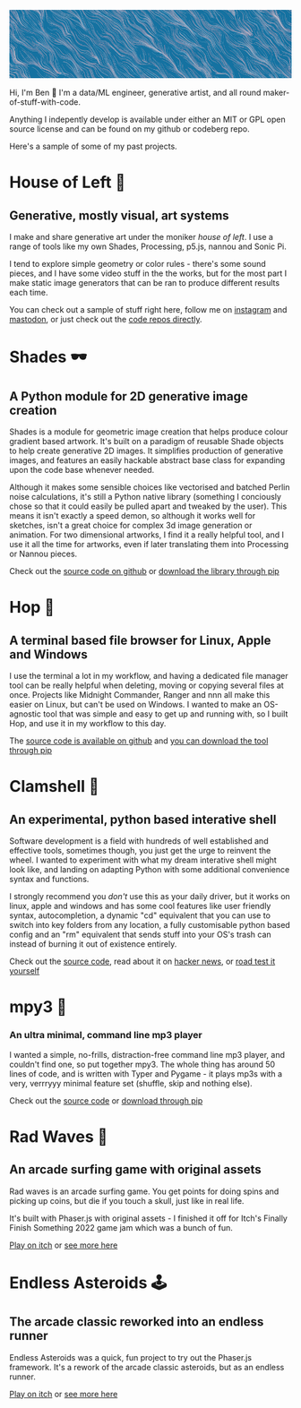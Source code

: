 
![banner](.assets/banner.png)

Hi, I'm Ben 👋 I'm a data/ML engineer, generative artist, and all round maker-of-stuff-with-code.

Anything I indepently develop is available under either an MIT or GPL open source license and can be found on my github or codeberg repo.

Here's a sample of some of my past projects.

# House of Left 🎨
## Generative, mostly visual, art systems

I make and share generative art under the moniker *house of left*. I use a range of tools like my own Shades, Processing, p5.js, nannou and Sonic Pi.

I tend to explore simple geometry or color rules - there's some sound pieces, and I have some video stuff in the the works, but for the most part I make static image generators that can be ran to produce different results each time.

You can check out a sample of stuff right here, follow me on [instagram](https://www.instagram.com/houseofleft/) and [mastodon](https://graphics.social/@houseofleft), or just check out the [code repos directly](https://github.com/benrutter/house-of-left).

# Shades 🕶️
## A Python module for 2D generative image creation

Shades is a module for geometric image creation that helps produce colour gradient based artwork. It's built on a paradigm of reusable Shade objects to help create generative 2D images. It simplifies production of generative images, and features an easily hackable abstract base class for expanding upon the code base whenever needed.

Although it makes some sensible choices like vectorised and batched Perlin noise calculations, it's still a Python native library (something I conciously chose so that it could easily be pulled apart and tweaked by the user). This means it isn't exactly a speed demon, so although it works well for sketches, isn't a great choice for complex 3d image generation or animation. For two dimensional artworks, I find it a  really helpful tool, and I use it all the time for artworks, even if later translating them into Processing or Nannou pieces.

Check out the [source code on github](https://github.com/benrutter/shades) or [download the library through pip](https://pypi.org/project/shades/)


# Hop 📁
## A terminal based file browser for Linux, Apple and Windows

I use the terminal a lot in my workflow, and having a dedicated file manager tool can be really helpful when deleting, moving or copying several files at once. Projects like Midnight Commander, Ranger and nnn all make this easier on Linux, but can't be used on Windows. I wanted to make an OS-agnostic tool that was simple and easy to get up and running with, so I built Hop, and use it in my workflow to this day.

The [source code is available on github](https://github.com/benrutter/hop) and [you can download the tool through pip](https://pypi.org/project/hop-file-browser/)


# Clamshell 🦪
## An experimental, python based interative shell

Software development is a field with hundreds of well established and effective tools, sometimes though, you just get the urge to reinvent the wheel. I wanted to experiment with what my dream interative shell might look like, and landing on adapting Python with some additional convenience syntax and functions.

I strongly recommend you *don't* use this as your daily driver, but it works on linux, apple and windows and has some cool features like user friendly syntax, autocompletion, a dynamic "cd" equivalent that you can use to switch into key folders from any location, a fully customisable python based config and an "rm" equivalent that sends stuff into your OS's trash can instead of burning it out of existence entirely.

Check out the [source code](https://github.com/benrutter/clamshell), read about it on [hacker news](https://news.ycombinator.com/item?id=34557775), or [road test it yourself](https://pypi.org/project/clamshell/)


# mpy3 🎵
### An ultra minimal, command line mp3 player

I wanted a simple, no-frills, distraction-free command line mp3 player, and couldn't find one, so put together mpy3. The whole thing has around 50 lines of code, and is written with Typer and Pygame - it plays mp3s with a very, verrryyy minimal feature set (shuffle, skip and nothing else).

Check out the [source code](https://github.com/benrutter/mpy3) or [download through pip](https://pypi.org/project/mpy3)


# Rad Waves 🌊 
## An arcade surfing game with original assets

Rad waves is an arcade surfing game. You get points for doing spins and picking up coins, but die if you touch a skull, just like in real life.

It's built with Phaser.js with original assets - I finished it off for Itch's Finally Finish Something 2022 game jam which was a bunch of fun.

[Play on itch](https://supercoolgames.itch.io/rad-waves) or [see more here](https://github.com/benrutter/rad-waves)


# Endless Asteroids 🕹️
## The arcade classic reworked into an endless runner

Endless Asteroids was a quick, fun project to try out the Phaser.js framework. It's a rework of the arcade classic asteroids, but as an endless runner.

[Play on itch](https://supercoolgames.itch.io/endless-asteroids) or [see more here](https://github.com/benrutter/endless-asteroids)

